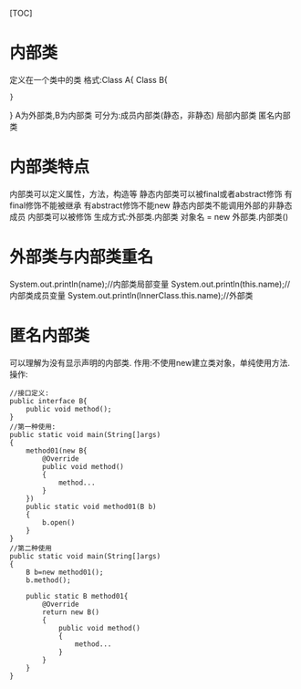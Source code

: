 [TOC]
# 内部类
定义在一个类中的类
格式:Class A{
    Class B{

    }
}
A为外部类,B为内部类
可分为:成员内部类(静态，非静态)
局部内部类
匿名内部类
# 内部类特点
内部类可以定义属性，方法，构造等
静态内部类可以被final或者abstract修饰
有final修饰不能被继承
有abstract修饰不能new
静态内部类不能调用外部的非静态成员
内部类可以被修饰
生成方式:外部类.内部类 对象名 = new 外部类.内部类()
# 外部类与内部类重名
System.out.println(name);//内部类局部变量
System.out.println(this.name);//内部类成员变量
System.out.println(InnerClass.this.name);//外部类
# 匿名内部类
可以理解为没有显示声明的内部类.
作用:不使用new建立类对象，单纯使用方法.
操作:
```
//接口定义:
public interface B{
    public void method();
}
//第一种使用:
public static void main(String[]args)
{
    method01(new B{
        @Override
        public void method()
        {
            method...
        }
    })
    public static void method01(B b)
    {
        b.open()
    }
}
//第二种使用
public static void main(String[]args)
{
    B b=new method01();
    b.method();

    public static B method01{
        @Override
        return new B()
        {
            public void method()
            {
                method...
            }
        }
    }   
}
```